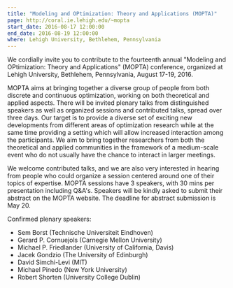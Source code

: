 ```yaml
---
title: "Modeling and OPtimization: Theory and Applications (MOPTA)"
page: http://coral.ie.lehigh.edu/~mopta
start_date: 2016-08-17 12:00:00
end_date: 2016-08-19 12:00:00
where: Lehigh University, Bethlehem, Pennsylvania
---
```


We cordially invite you to contribute to the fourteenth annual "Modeling and OPtimization: Theory and Applications" (MOPTA) conference, organized at Lehigh University, Bethlehem, Pennsylvania, August 17-19, 2016\.

MOPTA aims at bringing together a diverse group of people from both discrete and continuous optimization, working on both theoretical and applied aspects.  There will be invited plenary talks from distinguished speakers as well as organized sessions and contributed talks, spread over three days.  Our target is to provide a diverse set of exciting new developments from different areas of optimization research while at the same time providing a setting which will allow increased interaction among the participants.  We aim to bring together researchers from both the theoretical and applied communities in the framework of a medium-scale event who do not usually have the chance to interact in larger meetings.

We welcome contributed talks, and we are also very interested in hearing from people who could organize a session centered around one of their topics of expertise. MOPTA sessions have 3 speakers, with 30 mins per presentation including Q&A's. Speakers will be kindly asked to submit their abstract on the MOPTA website. The deadline for abstract submission is May 20\.

Confirmed plenary speakers:  
  * Sem Borst (Technische Universiteit Eindhoven)  
  * Gerard P. Cornuejols (Carnegie Mellon University)  
  * Michael P. Friedlander (University of California, Davis)  
  * Jacek Gondzio (The University of Edinburgh)  
  * David Simchi-Levi (MIT)  
  * Michael Pinedo (New York University)  
  * Robert Shorten (University College Dublin)  

